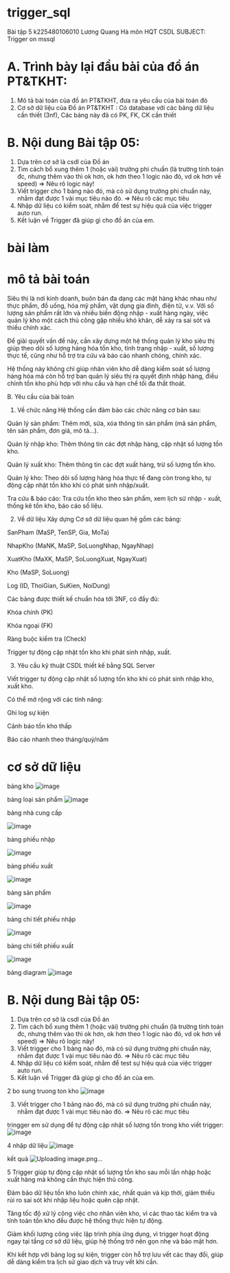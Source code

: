 # trigger_sql
Bài tập 5 k225480106010  Lương Quang Hà môn HQT CSDL
SUBJECT: Trigger on mssql

# A. Trình bày lại đầu bài của đồ án PT&TKHT:
1. Mô tả bài toán của đồ án PT&TKHT, 
   đưa ra yêu cầu của bài toán đó
2. Cơ sở dữ liệu của Đồ án PT&TKHT :
   Có database với các bảng dữ liệu cần thiết (3nf),
   Các bảng này đã có PK, FK, CK cần thiết
 
# B. Nội dung Bài tập 05:
1. Dựa trên cơ sở là csdl của Đồ án
2. Tìm cách bổ xung thêm 1 (hoặc vài) trường phi chuẩn
   (là trường tính toán đc, nhưng thêm vào thì ok hơn,
    ok hơn theo 1 logic nào đó, vd ok hơn về speed)
   => Nêu rõ logic này!
3. Viết trigger cho 1 bảng nào đó, 
   mà có sử dụng trường phi chuẩn này,
   nhằm đạt được 1 vài mục tiêu nào đó.
   => Nêu rõ các mục tiêu 
4. Nhập dữ liệu có kiểm soát, 
   nhằm để test sự hiệu quả của việc trigger auto run.
5. Kết luận về Trigger đã giúp gì cho đồ án của em.

# bài làm
# mô tả bài toán
Siêu thị là nơi kinh doanh, buôn bán đa dạng các mặt hàng khác nhau như thực phẩm, đồ uống, hóa mỹ phẩm, vật dụng gia đình, điện tử, v.v. Với số lượng sản phẩm rất lớn và nhiều biến động nhập - xuất hàng ngày, việc quản lý kho một cách thủ công gặp nhiều khó khăn, dễ xảy ra sai sót và thiếu chính xác.

Để giải quyết vấn đề này, cần xây dựng một hệ thống quản lý kho siêu thị giúp theo dõi số lượng hàng hóa tồn kho, tình trạng nhập - xuất, số lượng thực tế, cũng như hỗ trợ tra cứu và báo cáo nhanh chóng, chính xác.

Hệ thống này không chỉ giúp nhân viên kho dễ dàng kiểm soát số lượng hàng hóa mà còn hỗ trợ ban quản lý siêu thị ra quyết định nhập hàng, điều chỉnh tồn kho phù hợp với nhu cầu và hạn chế tối đa thất thoát.

B. Yêu cầu của bài toán
1. Về chức năng
Hệ thống cần đảm bảo các chức năng cơ bản sau:

Quản lý sản phẩm: Thêm mới, sửa, xóa thông tin sản phẩm (mã sản phẩm, tên sản phẩm, đơn giá, mô tả…).

Quản lý nhập kho: Thêm thông tin các đợt nhập hàng, cập nhật số lượng tồn kho.

Quản lý xuất kho: Thêm thông tin các đợt xuất hàng, trừ số lượng tồn kho.

Quản lý kho: Theo dõi số lượng hàng hóa thực tế đang còn trong kho, tự động cập nhật tồn kho khi có phát sinh nhập/xuất.

Tra cứu & báo cáo: Tra cứu tồn kho theo sản phẩm, xem lịch sử nhập - xuất, thống kê tồn kho, báo cáo số liệu.

2. Về dữ liệu
Xây dựng Cơ sở dữ liệu quan hệ gồm các bảng:

SanPham (MaSP, TenSP, Gia, MoTa)

NhapKho (MaNK, MaSP, SoLuongNhap, NgayNhap)

XuatKho (MaXK, MaSP, SoLuongXuat, NgayXuat)

Kho (MaSP, SoLuong)

Log (ID, ThoiGian, SuKien, NoiDung)

Các bảng được thiết kế chuẩn hóa tới 3NF, có đầy đủ:

Khóa chính (PK)

Khóa ngoại (FK)

Ràng buộc kiểm tra (Check)

Trigger tự động cập nhật tồn kho khi phát sinh nhập, xuất.

3. Yêu cầu kỹ thuật
CSDL thiết kế bằng SQL Server

Viết trigger tự động cập nhật số lượng tồn kho khi có phát sinh nhập kho, xuất kho.

Có thể mở rộng với các tính năng:

Ghi log sự kiện

Cảnh báo tồn kho thấp

Báo cáo nhanh theo tháng/quý/năm

# cơ sở dữ liệu
bảng kho 
![image](https://github.com/user-attachments/assets/c27810df-f22a-4b10-9d24-a0f5c674d8b1)

bảng loại sản phẩm 
![image](https://github.com/user-attachments/assets/ecb20c3d-048c-4999-a163-e18b1a0267a2)

bảng nhà cung cấp 

![image](https://github.com/user-attachments/assets/ef75ab8b-792c-47ac-8bad-e7a4d954c90a)

bảng phiếu nhập

![image](https://github.com/user-attachments/assets/50499a57-66da-48fe-87ed-24c17578d99f)

bảng phiếu xuất 

![image](https://github.com/user-attachments/assets/aca7f90d-8e09-4652-9807-03965ed1a975)

bảng sản phẩm 

![image](https://github.com/user-attachments/assets/cb06cdce-9b3b-405b-8f7a-fbcf1233ec2e)

bảng chi tiết phiếu nhập 

![image](https://github.com/user-attachments/assets/58af3adc-0a00-42f4-8b6c-e4a219933f5a)

bảng chi tiết phiếu xuất 

![image](https://github.com/user-attachments/assets/fa2dde64-f48c-492c-925b-7d4f1e8f1063)

bảng diagram 
![image](https://github.com/user-attachments/assets/1544aaea-da0b-4d87-9932-0b5b0ba4e599)


# B. Nội dung Bài tập 05:
1. Dựa trên cơ sở là csdl của Đồ án
2. Tìm cách bổ xung thêm 1 (hoặc vài) trường phi chuẩn
   (là trường tính toán đc, nhưng thêm vào thì ok hơn,
    ok hơn theo 1 logic nào đó, vd ok hơn về speed)
   => Nêu rõ logic này!
3. Viết trigger cho 1 bảng nào đó, 
   mà có sử dụng trường phi chuẩn này,
   nhằm đạt được 1 vài mục tiêu nào đó.
   => Nêu rõ các mục tiêu 
4. Nhập dữ liệu có kiểm soát, 
   nhằm để test sự hiệu quả của việc trigger auto run.
5. Kết luận về Trigger đã giúp gì cho đồ án của em.

2 bo sung truong ton kho
![image](https://github.com/user-attachments/assets/87397bb5-b69a-42c8-98cd-f9358a9b32e3)


3. Viết trigger cho 1 bảng nào đó, 
   mà có sử dụng trường phi chuẩn này,
   nhằm đạt được 1 vài mục tiêu nào đó.
   => Nêu rõ các mục tiêu

tringger em sử dụng để tự động cập nhật số lượng tồn trong kho 
viết trigger:
![image](https://github.com/user-attachments/assets/6120a4b5-9964-4287-a01e-1abd3382c935)

4 nhập dữ liệu 
![image](https://github.com/user-attachments/assets/b607b38c-273a-457f-8356-521447b3359e)

kết quả
![Uploading image.png…]()


5 Trigger giúp tự động cập nhật số lượng tồn kho sau mỗi lần nhập hoặc xuất hàng mà không cần thực hiện thủ công.

Đảm bảo dữ liệu tồn kho luôn chính xác, nhất quán và kịp thời, giảm thiểu rủi ro sai sót khi nhập liệu hoặc quên cập nhật.

Tăng tốc độ xử lý công việc cho nhân viên kho, vì các thao tác kiểm tra và tính toán tồn kho đều được hệ thống thực hiện tự động.

Giảm khối lượng công việc lập trình phía ứng dụng, vì trigger hoạt động ngay tại tầng cơ sở dữ liệu, giúp hệ thống trở nên gọn nhẹ và bảo mật hơn.

Khi kết hợp với bảng log sự kiện, trigger còn hỗ trợ lưu vết các thay đổi, giúp dễ dàng kiểm tra lịch sử giao dịch và truy vết khi cần.













